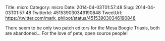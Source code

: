 Title: micro
Category: micro
Date: 2014-04-03T01:57:48
Slug: 2014-04-03T01:57:48
TwitterId: 451539030346190848
TweetUrl: https://twitter.com/mark_philpot/status/451539030346190848

There seem to be only two patch editors for the Mesa Boogie Triaxis, both are abandoned... For the love of pete, open source people!